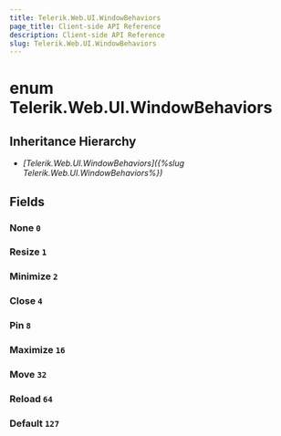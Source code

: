 ```yaml
---
title: Telerik.Web.UI.WindowBehaviors
page_title: Client-side API Reference
description: Client-side API Reference
slug: Telerik.Web.UI.WindowBehaviors
---
```


# enum Telerik.Web.UI.WindowBehaviors

## Inheritance Hierarchy

* *[Telerik.Web.UI.WindowBehaviors]({%slug Telerik.Web.UI.WindowBehaviors%})*

## Fields

### None `0`

### Resize `1`

### Minimize `2`

### Close `4`

### Pin `8`

### Maximize `16`

### Move `32`

### Reload `64`

### Default `127`


